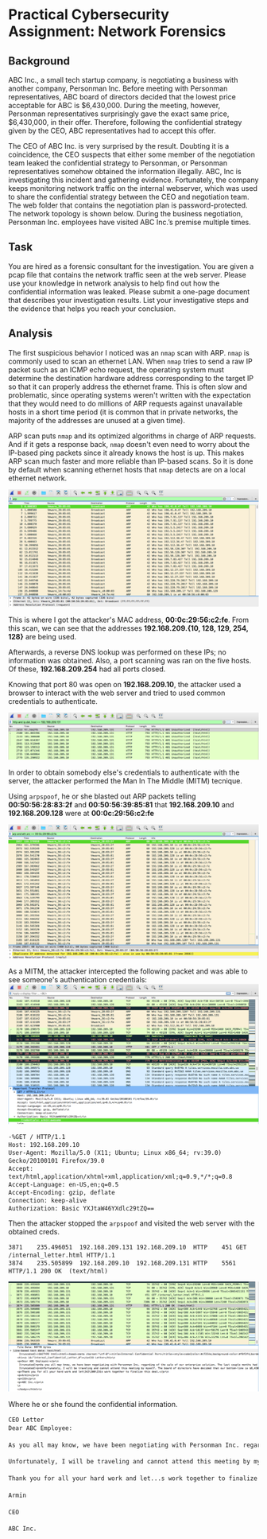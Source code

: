 # Practical Cybersecurity Assignment: Network Forensics

## Background
ABC Inc., a small tech startup company, is negotiating a business with another company,
Personman Inc. Before meeting with Personman representatives, ABC board of directors
decided that the lowest price acceptable for ABC is $6,430,000. During the meeting, however,
Personman representatives surprisingly gave the exact same price, $6,430,000, in their offer.
Therefore, following the confidential strategy given by the CEO, ABC representatives had to
accept this offer.


The CEO of ABC Inc. is very surprised by the result. Doubting it is a coincidence, the CEO
suspects that either some member of the negotiation team leaked the confidential strategy to
Personman, or Personman representatives somehow obtained the information illegally. ABC,
Inc is investigating this incident and gathering evidence. Fortunately, the company keeps
monitoring network traffic on the internal webserver, which was used to share the confidential
strategy between the CEO and negotiation team. The web folder that contains the negotiation
plan is password-protected. The network topology is shown below. During the business
negotiation, Personman Inc. employees have visited ABC Inc.’s premise multiple times.


## Task
You are hired as a forensic consultant for the investigation. You are given a pcap file that
contains the network traffic seen at the web server. Please use your knowledge in network
analysis to help find out how the confidential information was leaked. Please submit a one-page
document that describes your investigation results. List your investigative steps and the
evidence that helps you reach your conclusion.


## Analysis
The first suspicious behavior I noticed was an `nmap` scan with ARP.
`nmap` is commonly used to scan an ethernet LAN. When `nmap` tries to send a raw IP packet such as an ICMP echo request, the operating system must determine the destination hardware address corresponding to the target IP so that it can properly address the ethernet frame. This is often slow and problematic, since operating systems weren't written with the expectation that they would need to do millions of ARP requests against unavailable hosts in a short time period (it is common that in private networks, the majority of the addresses are unused at a given time).

ARP scan puts `nmap` and its optimized algorithms in charge of ARP requests. And if it gets a response back, `nmap` doesn't even need to worry about the IP-based ping packets since it already knows the host is up. This makes ARP scan much faster and more reliable than IP-based scans. So it is done by default when scanning ethernet hosts that `nmap` detects are on a local ethernet network. 

![nmap](images/nmap-scan.png)

This is where I got the attacker's MAC address, **00:0c:29:56:c2:fe**. From this scan, we can see that the addresses **192.168.209.{10, 128, 129, 254, 128}** are being used.

Afterwards, a reverse DNS lookup was performed on these IPs; no information was obtained. Also, a port scanning was ran on the five hosts. Of these, **192.168.209.254** had all ports closed. 

Knowing that port 80 was open on **192.168.209.10**, the attacker used a browser to interact with the web server and tried to used common credentials to authenticate.

![failed-auth](images/failed.png)

In order to obtain somebody else's credentials to authenticate with the server, the attacker performed the Man In The Middle (MITM) tecnique.

Using `arpspoof`, he or she blasted out ARP packets telling **00:50:56:28:83:2f** and **00:50:56:39:85:81** that **192.168.209.10** and **192.168.209.128** were at **00:0c:29:56:c2:fe**

![arpspoof](images/arpspoof.png)

As a MITM, the attacker intercepted the following packet and was able to see someone's authentication credentials:
![creds](images/creds.png)

```
-%GET / HTTP/1.1
Host: 192.168.209.10
User-Agent: Mozilla/5.0 (X11; Ubuntu; Linux x86_64; rv:39.0) Gecko/20100101 Firefox/39.0
Accept: text/html,application/xhtml+xml,application/xml;q=0.9,*/*;q=0.8
Accept-Language: en-US,en;q=0.5
Accept-Encoding: gzip, deflate
Connection: keep-alive
Authorization: Basic YXJtaW46YXdlc29tZQ==
```


Then the attacker stopped the `arpspoof` and visited the web server with the obtained creds.
```
3871	235.496051	192.168.209.131	192.168.209.10	HTTP	451	GET /internal_letter.html HTTP/1.1 
3874	235.505899	192.168.209.10	192.168.209.131	HTTP	5561	HTTP/1.1 200 OK  (text/html)
```
![get](images/get.png)


Where he or she found the confidential information.

```html
CEO Letter
Dear ABC Employee:

As you all may know, we have been negotiating with Personman Inc. regarding of the sale of our enterprise solution. The last couple months had been a tough time for all of us. But I...m happy to let you know that Personman finally decided to purchase our solution. The next Wednesday, Feb 2, 2017, we will host a meeting with Personman representatives in the Mayflower hotel, Washington D.C. to finalize the sale price.

Unfortunately, I will be traveling and cannot attend this meeting by myself. The board of directors have decided that our bottom-line is $6,430,000. However, we would like to make a higher profit out of this deal. Please keep this information confidential.

Thank you for all your hard work and let...s work together to finalize this deal.

Armin

CEO

ABC Inc.
```


